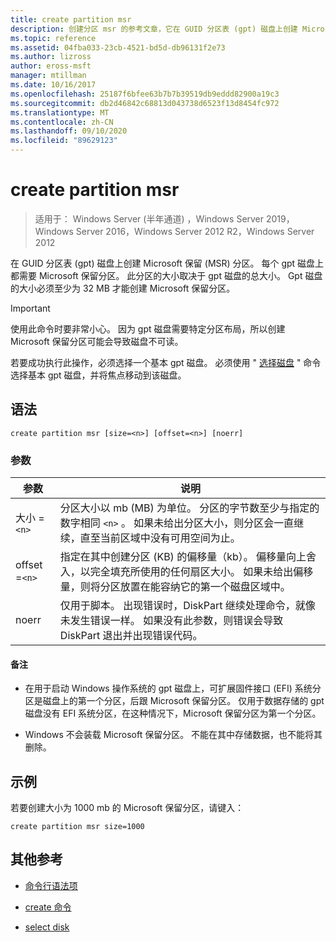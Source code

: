 ```yaml
---
title: create partition msr
description: 创建分区 msr 的参考文章，它在 GUID 分区表 (gpt) 磁盘上创建 Microsoft 保留 (MSR) 分区。
ms.topic: reference
ms.assetid: 04fba033-23cb-4521-bd5d-db96131f2e73
ms.author: lizross
author: eross-msft
manager: mtillman
ms.date: 10/16/2017
ms.openlocfilehash: 25187f6bfee63b7b7b39519db9eddd82900a19c3
ms.sourcegitcommit: db2d46842c68813d043738d6523f13d8454fc972
ms.translationtype: MT
ms.contentlocale: zh-CN
ms.lasthandoff: 09/10/2020
ms.locfileid: "89629123"
---
```

# <a name="create-partition-msr"></a>create partition msr

> 适用于： Windows Server (半年通道) ，Windows Server 2019，Windows Server 2016，Windows Server 2012 R2，Windows Server 2012

在 GUID 分区表 (gpt) 磁盘上创建 Microsoft 保留 (MSR) 分区。 每个 gpt 磁盘上都需要 Microsoft 保留分区。 此分区的大小取决于 gpt 磁盘的总大小。 Gpt 磁盘的大小必须至少为 32 MB 才能创建 Microsoft 保留分区。

> [!IMPORTANT]
> 使用此命令时要非常小心。 因为 gpt 磁盘需要特定分区布局，所以创建 Microsoft 保留分区可能会导致磁盘不可读。
>
> 若要成功执行此操作，必须选择一个基本 gpt 磁盘。 必须使用 " [选择磁盘](select-disk.md) " 命令选择基本 gpt 磁盘，并将焦点移动到该磁盘。

## <a name="syntax"></a>语法

```
create partition msr [size=<n>] [offset=<n>] [noerr]
```

### <a name="parameters"></a>参数

| 参数 | 说明 |
| --------- | ----------- |
| 大小 =`<n>` | 分区大小以 mb (MB) 为单位。 分区的字节数至少与指定的数字相同 `<n>` 。 如果未给出分区大小，则分区会一直继续，直至当前区域中没有可用空间为止。 |
| offset =`<n>` | 指定在其中创建分区 (KB) 的偏移量（kb）。 偏移量向上舍入，以完全填充所使用的任何扇区大小。 如果未给出偏移量，则将分区放置在能容纳它的第一个磁盘区域中。 |
| noerr | 仅用于脚本。 出现错误时，DiskPart 继续处理命令，就像未发生错误一样。 如果没有此参数，则错误会导致 DiskPart 退出并出现错误代码。 |

#### <a name="remarks"></a>备注

- 在用于启动 Windows 操作系统的 gpt 磁盘上，可扩展固件接口 (EFI) 系统分区是磁盘上的第一个分区，后跟 Microsoft 保留分区。 仅用于数据存储的 gpt 磁盘没有 EFI 系统分区，在这种情况下，Microsoft 保留分区为第一个分区。

- Windows 不会装载 Microsoft 保留分区。 不能在其中存储数据，也不能将其删除。

## <a name="examples"></a>示例

若要创建大小为 1000 mb 的 Microsoft 保留分区，请键入：

```
create partition msr size=1000
```

## <a name="additional-references"></a>其他参考

- [命令行语法项](command-line-syntax-key.md)

- [create 命令](create.md)

- [select disk](select-disk.md)
